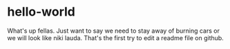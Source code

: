 # hello-world

What's up fellas.
Just want to say we need to stay away of burning cars or we will look like niki lauda.
That's the first try to edit a readme file on github.
